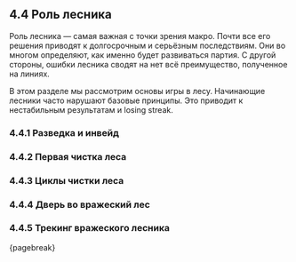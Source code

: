 ## 4.4 Роль лесника

Роль лесника — самая важная с точки зрения макро. Почти все его решения приводят к долгосрочным и серьёзным последствиям. Они во многом определяют, как именно будет развиваться партия. С другой стороны, ошибки лесника сводят на нет всё преимущество, полученное на линиях.

В этом разделе мы рассмотрим основы игры в лесу. Начинающие лесники часто нарушают базовые принципы. Это приводит к нестабильным результатам и losing streak.

### 4.4.1 Разведка и инвейд

### 4.4.2 Первая чистка леса

### 4.4.3 Циклы чистки леса

### 4.4.4 Дверь во вражеский лес

### 4.4.5 Трекинг вражеского лесника

{pagebreak}
